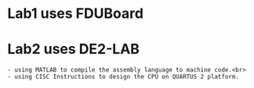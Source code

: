 # Lab1 uses FDUBoard<br>
# Lab2 uses DE2-LAB<br>
    - using MATLAB to compile the assembly language to machine code.<br>
    - using CISC Instructions to design the CPU on QUARTUS 2 platform.